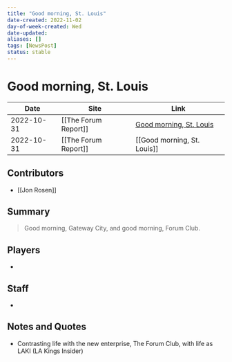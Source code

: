 ```yaml
---
title: "Good morning, St. Louis"
date-created: 2022-11-02
day-of-week-created: Wed
date-updated: 
aliases: []
tags: [NewsPost]
status: stable
---
```


# Good morning, St. Louis

| Date       | Site                 | Link                                                                         |
| ---------- | -------------------- | ---------------------------------------------------------------------------- |
| 2022-10-31 | [[The Forum Report]] | [Good morning, St. Louis](https://theforumreport.com/good-morning-st-louis/) |
| 2022-10-31 | [[The Forum Report]] | [[Good morning, St. Louis]]                                                  |

## Contributors
- [[Jon Rosen]]


## Summary
> Good morning, Gateway City, and good morning, Forum Club.


## Players
- 


## Staff
- 


## Notes and Quotes
- Contrasting life with the new enterprise, The Forum Club, with life as LAKI (LA Kings Insider)

